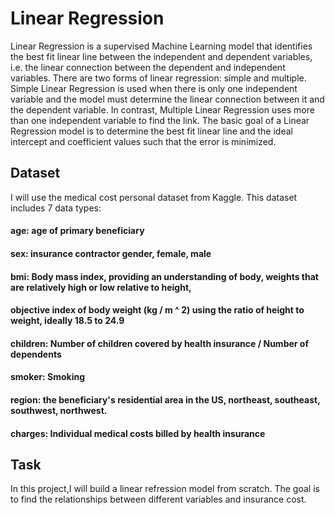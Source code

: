 # Linear Regression
Linear Regression is a supervised Machine Learning model that identifies the best fit linear line between the independent and dependent variables, i.e. the linear connection between the dependent and independent variables. There are two forms of linear regression: simple and multiple. Simple Linear Regression is used when there is only one independent variable and the model must determine the linear connection between it and the dependent variable. In contrast, Multiple Linear Regression uses more than one independent variable to find the link. The basic goal of a Linear Regression model is to determine the best fit linear line and the ideal intercept and coefficient values such that the error is minimized.
## Dataset
I will use the medical cost personal dataset from Kaggle. This dataset includes 7 data types: 
#### age: age of primary beneficiary
#### sex: insurance contractor gender, female, male
#### bmi: Body mass index, providing an understanding of body, weights that are relatively high or low relative to height,
#### objective index of body weight (kg / m ^ 2) using the ratio of height to weight, ideally 18.5 to 24.9
#### children: Number of children covered by health insurance / Number of dependents
#### smoker: Smoking
#### region: the beneficiary's residential area in the US, northeast, southeast, southwest, northwest.
#### charges: Individual medical costs billed by health insurance
## Task
In this project,I will build a linear refression model from scratch. The goal is to find the relationships between different variables and insurance cost.
